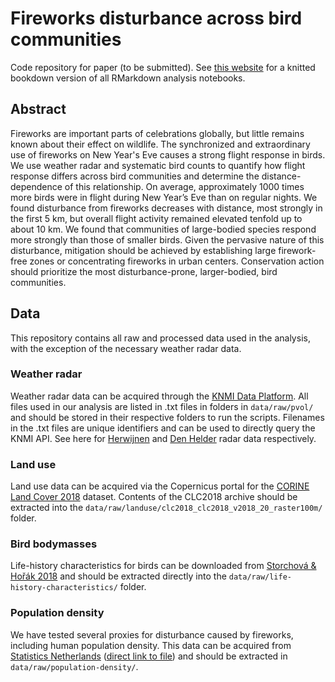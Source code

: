 # Fireworks disturbance across bird communities
Code repository for paper (to be submitted). See [this website](https://barthoekstra.github.io/fireworks) for a knitted bookdown version of all RMarkdown analysis notebooks.

## Abstract
Fireworks are important parts of celebrations globally, but little remains known about their effect on wildlife. The synchronized and extraordinary use of fireworks on New Year's Eve causes a strong flight response in birds. We use weather radar and systematic bird counts to quantify how flight response differs across bird communities and determine the distance-dependence of this relationship. On average, approximately 1000 times more birds were in flight during New Year’s Eve than on regular nights. We found disturbance from fireworks decreases with distance, most strongly in the first 5 km, but overall flight activity remained elevated tenfold up to about 10 km. We found that communities of large-bodied species respond more strongly than those of smaller birds. Given the pervasive nature of this disturbance, mitigation should be achieved by establishing large firework-free zones or concentrating fireworks in urban centers. Conservation action should prioritize the most disturbance-prone, larger-bodied, bird communities.

## Data
This repository contains all raw and processed data used in the analysis, with the exception of the necessary weather radar data.

### Weather radar
Weather radar data can be acquired through the [KNMI Data Platform](https://dataplatform.knmi.nl). All files used in our analysis are listed in .txt files in folders in `data/raw/pvol/` and should be stored in their respective folders to run the scripts. Filenames in the .txt files are unique identifiers and can be used to directly query the KNMI API. See here for [Herwijnen](https://dataplatform.knmi.nl/dataset/radar-volume-full-herwijnen-1-0) and [Den Helder](https://dataplatform.knmi.nl/dataset/radar-volume-denhelder-2-0) radar data respectively.

### Land use
Land use data can be acquired via the Copernicus portal for the [CORINE Land Cover 2018](https://land.copernicus.eu/pan-european/corine-land-cover/clc2018) dataset. Contents of the CLC2018 archive should be extracted into the `data/raw/landuse/clc2018_clc2018_v2018_20_raster100m/` folder.

### Bird bodymasses
Life-history characteristics for birds can be downloaded from [Storchová & Hořák 2018](https://doi.org/10.1111/geb.12709) and should be extracted directly into the `data/raw/life-history-characteristics/` folder.

### Population density
We have tested several proxies for disturbance caused by fireworks, including human population density. This data can be acquired from [Statistics Netherlands](https://www.cbs.nl/nl-nl/dossier/nederland-regionaal/geografische-data/kaart-van-500-meter-bij-500-meter-met-statistieken) ([direct link to file](https://www.cbs.nl/-/media/cbs/dossiers/nederland-regionaal/vierkanten/500/2022-cbs_vk500_2019_vol.zip)) and should be extracted in `data/raw/population-density/`.
